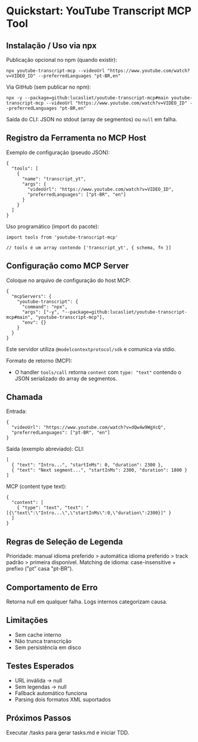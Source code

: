 # Quickstart: YouTube Transcript MCP Tool

## Instalação / Uso via npx
Publicação opcional no npm (quando existir):
```
npx youtube-transcript-mcp --videoUrl "https://www.youtube.com/watch?v=VIDEO_ID" --preferredLanguages "pt-BR,en"
```
Via GitHub (sem publicar no npm):
```
npx -y --package=github:lucasliet/youtube-transcript-mcp#main youtube-transcript-mcp --videoUrl "https://www.youtube.com/watch?v=VIDEO_ID" --preferredLanguages "pt-BR,en"
```
Saída do CLI: JSON no stdout (array de segmentos) ou `null` em falha.

## Registro da Ferramenta no MCP Host
Exemplo de configuração (pseudo JSON):
```
{
  "tools": [
    {
      "name": "transcript_yt",
      "args": {
        "videoUrl": "https://www.youtube.com/watch?v=VIDEO_ID",
        "preferredLanguages": ["pt-BR", "en"]
      }
    }
  ]
}
```

Uso programático (import do pacote):
```
import tools from 'youtube-transcript-mcp'

// tools é um array contendo ['transcript_yt', { schema, fn }]
```

## Configuração como MCP Server
Coloque no arquivo de configuração do host MCP:
```
{
  "mcpServers": {
    "youtube-transcript": {
      "command": "npx",
      "args": ["-y", "--package=github:lucasliet/youtube-transcript-mcp#main", "youtube-transcript-mcp"],
      "env": {}
    }
  }
}
```
Este servidor utiliza `@modelcontextprotocol/sdk` e comunica via stdio.

Formato de retorno (MCP):
- O handler `tools/call` retorna `content` com `type: "text"` contendo o JSON serializado do array de segmentos.

## Chamada
Entrada:
```
{
  "videoUrl": "https://www.youtube.com/watch?v=dQw4w9WgXcQ",
  "preferredLanguages": ["pt-BR", "en"]
}
```
Saída (exemplo abreviado):
CLI:
```
[
  { "text": "Intro...", "startInMs": 0, "duration": 2300 },
  { "text": "Next segment...", "startInMs": 2300, "duration": 1800 }
]
```
MCP (content type text):
```
{
  "content": [
    { "type": "text", "text": "[{\"text\":\"Intro...\",\"startInMs\":0,\"duration\":2300}]" }
  ]
}
```

## Regras de Seleção de Legenda
Prioridade: manual idioma preferido > automática idioma preferido > track padrão > primeira disponível.
Matching de idioma: case-insensitive + prefixo ("pt" casa "pt-BR").

## Comportamento de Erro
Retorna null em qualquer falha. Logs internos categorizam causa.

## Limitações
- Sem cache interno
- Não trunca transcrição
- Sem persistência em disco

## Testes Esperados
- URL inválida → null
- Sem legendas → null
- Fallback automático funciona
- Parsing dois formatos XML suportados

## Próximos Passos
Executar /tasks para gerar tasks.md e iniciar TDD.
